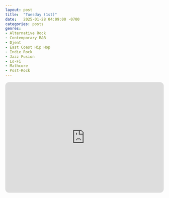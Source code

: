 ```yaml
---
layout: post
title:  "Tuesday (1st)"
date:   2025-01-28 04:09:00 -0700
categories: posts
genres:
- Alternative Rock
- Contemporary R&B
- Djent
- East Coast Hip Hop
- Indie Rock
- Jazz Fusion
- Lo-Fi
- Mathcore
- Post-Rock 
---
```

<iframe style="border-radius:12px" src="https://open.spotify.com/embed/playlist/7IMwvrb9xfQHX6ToKQsZbz?utm_source=generator" width="100%" height="352" frameBorder="0" allowfullscreen="" allow="autoplay; clipboard-write; encrypted-media; fullscreen; picture-in-picture" loading="lazy"></iframe>